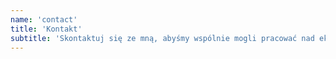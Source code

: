 ```yaml
---
name: 'contact'
title: 'Kontakt'
subtitle: 'Skontaktuj się ze mną, abyśmy wspólnie mogli pracować nad ekologiczną przyszłością Twojej marki.'
---
```

